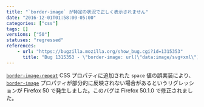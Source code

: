 ```yaml
---
title: "`border-image` が特定の状況で正しく表示されません"
date: "2016-12-01T01:58:00-05:00"
categories: ["css"]
tags: []
versions: ["50"]
statuses: "regressed"
references:
    - url: "https://bugzilla.mozilla.org/show_bug.cgi?id=1315353"
      title: "Bug 1315353 - \"border-image: url(\"data:image/svg+xml\") repeat\" broken after implementation of space value of border-image-repeat"
---
```

[`border-image-repeat`](https://developer.mozilla.org/docs/Web/CSS/border-image-repeat) CSS プロパティに追加された `space` 値の誤実装により、[`border-image`](https://developer.mozilla.org/docs/Web/CSS/border-image) プロパティが部分的に反映されない場合があるというリグレッションが Firefox 50 で発生しました。このバグは Firefox 50.1.0 で修正されました。
